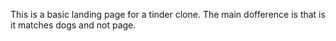 This is a basic landing page for a tinder clone. The main dofference is that is it matches dogs and not page.
